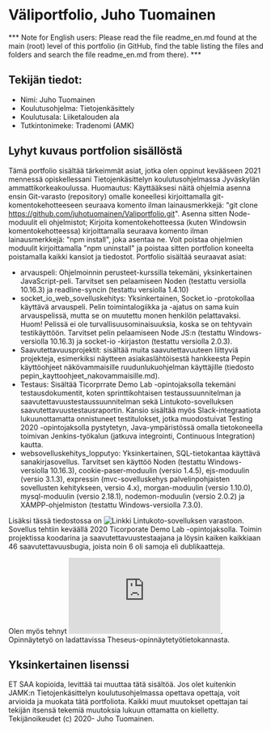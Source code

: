 # Väliportfolio, Juho Tuomainen
*** Note for English users: Please read the file readme_en.md found at the main (root) level of this portfolio (in GitHub, find the table listing the files and folders and search the file readme_en.md from there). ***

## Tekijän tiedot:
- Nimi: Juho Tuomainen 
- Koulutusohjelma: Tietojenkäsittely
- Koulutusala: Liiketalouden ala
- Tutkintonimeke: Tradenomi (AMK)
## Lyhyt kuvaus portfolion sisällöstä
Tämä portfolio sisältää tärkeimmät asiat, jotka olen oppinut kevääseen 2021 mennessä opiskellessani Tietojenkäsittelyn koulutusohjelmassa Jyväskylän ammattikorkeakoulussa. Huomautus: Käyttääksesi näitä ohjelmia asenna ensin Git-varasto (repository) omalle koneellesi kirjoittamalla git-komentokehotteeseen seuraava komento ilman lainausmerkkejä: "git clone https://github.com/juhotuomainen/Valiportfolio.git". Asenna sitten Node-moduulit eli ohjelmistot; Kirjoita komentokehotteessa (kuten Windowsin komentokehotteessa) kirjoittamalla seuraava komento ilman lainausmerkkejä: "npm install", joka asentaa ne. Voit poistaa ohjelmien moduulit kirjoittamalla "npm uninstall" ja poistaa sitten portfolion koneelta poistamalla kaikki kansiot ja tiedostot. Portfolio sisältää seuraavat asiat:
- arvauspeli: Ohjelmoinnin perusteet-kurssilla tekemäni, yksinkertainen JavaScript-peli. Tarvitset sen pelaamiseen Noden (testattu versiolla 10.16.3) ja readline-syncin (testattu versiolla 1.4.10)
- socket_io_web_sovelluskehitys: Yksinkertainen, Socket.io -protokollaa käyttävä arvauspeli. Pelin toimintalogiikka ja -ajatus on sama kuin arvauspelissä, mutta se on muutettu monen henkilön pelattavaksi. Huom! Pelissä ei ole turvallisuusominaisuuksia, koska se on tehtyvain testikäyttöön. Tarvitset pelin pelaamiseen Node JS:n (testattu Windows-versiolla 10.16.3) ja socket-io -kirjaston (testattu versiolla 2.0.3).
- Saavutettavuusprojektit: sisältää muita saavutettavuuteen liittyviä projekteja, esimerkiksi näytteen asiakaslähtöisestä hankkeesta Pepin käyttöohjeet näkövammaisille ruudunlukuohjelman käyttäjille (tiedosto pepin_kayttoohjeet_nakovammaisille.md).
- Testaus: Sisältää Ticorprrate Demo Lab -opintojaksolla tekemäni testausdokumentit, koten sprinttikohtaisen testaussuunnitelman ja saavutettavuustestaussuunnitelman sekä Lintukoto-sovelluksen saavutettavuustestausraportin. Kansio sisältää myös Slack-integraatiota lukuunottamatta onnistuneet testitulokset, jotka muodostuivat Testing 2020 -opintojaksolla pystytetyn, Java-ympäristössä omalla tietokoneella toimivan Jenkins-työkalun (jatkuva integrointi, Continuous Integration) kautta.
- websovelluskehitys_lopputyo: Yksinkertainen, SQL-tietokantaa käyttävä sanakirjasovellus. Tarvitset sen käyttöö Noden (testattu Windows-versiolla 10.16.3), cookie-paser-moduulin (versio 1.4.5), ejs-moduulin (versio 3.1.3), expressin (mvc-sovelluskehys palvelinpohjaisten sovellusten kehitykseen, versio 4.x), morgan-moduulin (versio 1.10.0), mysql-moduulin (versio 2.18.1), nodemon-moduulin (versio 2.0.2) ja XAMPP-ohjelmiston (testattu Windows-versiolla 7.3.0).

Lisäksi tässä tiedostossa on ![Linkki Lintukoto-sovelluksen varastoon](https://github.com/juhotuomainen/Ticorporate_git.git). Sovellus tehtiin keväällä 2020 Ticorporate Demo Lab -opintojaksolla. Toimin projektissa koodarina ja saavutettavuustestaajana ja löysin kaiken kaikkiaan 46 saavutettavuusbugia, joista noin 6 oli samoja eli dublikaatteja.

Olen myös tehnyt ![opinnäytetyön näkövammaisten tietoteknisistä apuvälineistä Suomessa](https://www.theseus.fi/bitstream/handle/10024/494484/Opinnaytetyo_Tuomainen_Juho.pdf?sequence=2&isAllowed=y). Opinnäytetyö on ladattavissa Theseus-opinnäytetyötietokannasta.
## Yksinkertainen lisenssi
ET SAA kopioida, levittää tai muuttaa tätä sisältöä. Jos olet kuitenkin JAMK:n Tietojenkäsittelyn koulutusohjelmassa opettava opettaja, voit arvioida ja muokata tätä portfoliota. Kaikki muut muutokset opettajan tai tekijän itsensä tekemiä muutoksia lukuun ottamatta on kielletty. Tekijänoikeudet (c) 2020- Juho Tuomainen.
